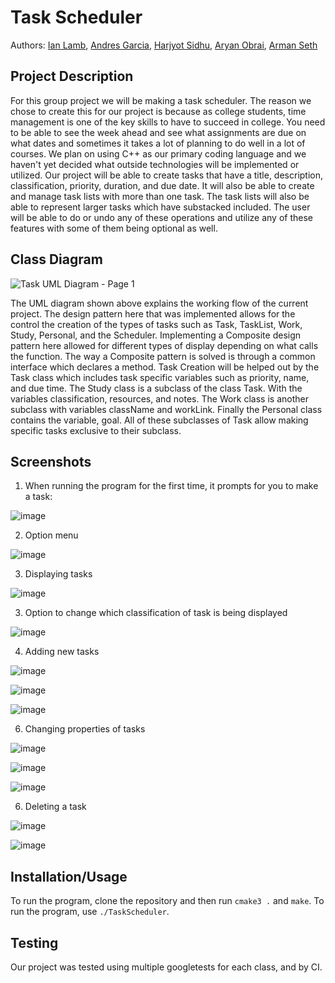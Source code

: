 # Task Scheduler
 
 Authors: [Ian Lamb](https://github.com/Rancho-Relaxo),
  [Andres Garcia](https://github.com/OnDress),
  [Harjyot Sidhu](https://github.com/hsidhu6),
  [Aryan Obrai](https://github.com/Ares278),
  [Arman Seth](https://github.com/armanseth)

## Project Description
For this group project we will be making a task scheduler. 
The reason we chose to create this for our project is because as college students, time management is one of the key skills to have to succeed in college. You need to be able to see the week ahead and see what assignments are due on what dates and sometimes it takes a lot of planning to do well in a lot of courses. We plan on using C++ as our primary coding language and we haven't yet decided what outside technologies will be implemented or utilized. Our project will be able to create tasks that have a title, description, classification, priority, duration, and due date. It will also be able to create and manage task lists with more than one task. The task lists will also be able to represent larger tasks which have substacked included. The user will be able to do or undo any of these operations and utilize any of these features with some of them being optional as well.

## Class Diagram
![Task UML Diagram - Page 1](https://user-images.githubusercontent.com/88170160/171793374-f970e7d6-385e-4cb7-8799-19b8be707ef0.png)

The UML diagram shown above explains the working flow of the current project. The design pattern here that was implemented allows for the control the creation of the types of tasks such as Task, TaskList, Work, Study, Personal, and the Scheduler. Implementing a Composite design pattern here allowed for different types of display depending on what calls the function. The way a Composite pattern is solved is through a common interface which declares a method. Task Creation will be helped out by the Task class which includes task specific variables such as priority, name, and due time. The Study class is a subclass of the class Task. With the variables classification, resources, and notes. The Work class is another subclass with variables className and workLink. Finally the Personal class contains the variable, goal. All of these subclasses of Task allow making specific tasks exclusive to their subclass.
 
 ## Screenshots
1. When running the program for the first time, it prompts for you to make a task:

![image](https://user-images.githubusercontent.com/88170160/171793471-1bd40924-4890-4631-9011-40a80a6a92dc.png)

2. Option menu

![image](https://user-images.githubusercontent.com/88170160/171794691-1714f956-30ec-4bab-b4d7-014ac9dd18c8.png)

3. Displaying tasks

![image](https://user-images.githubusercontent.com/88170160/171796930-2982bf42-d093-4fdb-acae-1f0a232a1799.png)


3. Option to change which classification of task is being displayed

![image](https://user-images.githubusercontent.com/88170160/171793601-7fc89712-e021-4990-8072-f6f13c92e5c2.png)

4. Adding new tasks

![image](https://user-images.githubusercontent.com/88170160/171795521-853363c6-1de4-4f15-b193-e15f296d6023.png)

![image](https://user-images.githubusercontent.com/88170160/171795664-f7e94f45-518f-4a8a-b09a-5eb4f3450e43.png)

![image](https://user-images.githubusercontent.com/88170160/171795701-980b37f0-98f2-4fab-88a7-243722d035d3.png)

6. Changing properties of tasks

![image](https://user-images.githubusercontent.com/88170160/171795798-79a60f10-8caf-44be-a90e-c8b20a45d676.png)

![image](https://user-images.githubusercontent.com/88170160/171795950-29732392-baf2-4b69-ae3d-2ad7360ce686.png)

![image](https://user-images.githubusercontent.com/88170160/171797193-997d86e5-ea68-4549-9796-90e0eb71820c.png)


6. Deleting a task

![image](https://user-images.githubusercontent.com/88170160/171797259-b4a018bc-ee32-465a-bf54-47082c945ce5.png)

![image](https://user-images.githubusercontent.com/88170160/171797347-2c682e18-c2fd-4aa9-b35b-46026971b41c.png)


 ## Installation/Usage
To run the program, clone the repository and then run ```cmake3 .``` and ```make```. To run the program, use ```./TaskScheduler```.
 ## Testing
Our project was tested using multiple googletests for each class, and by CI.

